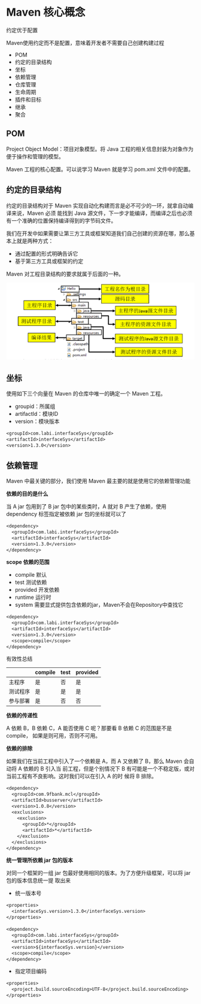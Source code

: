 # Maven 核心概念

约定优于配置

Maven使用约定而不是配置，意味着开发者不需要自己创建构建过程

* POM
* 约定的目录结构
* 坐标
* 依赖管理
* 仓库管理
* 生命周期
* 插件和目标
* 继承
* 聚合

## POM

Project Object Model：项目对象模型。将 Java 工程的相关信息封装为对象作为便于操作和管理的模型。

Maven 工程的核心配置。可以说学习 Maven 就是学习 pom.xml 文件中的配置。

## 约定的目录结构

约定的目录结构对于 Maven 实现自动化构建而言是必不可少的一环，就拿自动编译来说，Maven 必须
能找到 Java 源文件，下一步才能编译，而编译之后也必须有一个准确的位置保持编译得到的字节码文件。

我们在开发中如果需要让第三方工具或框架知道我们自己创建的资源在哪，那么基本上就是两种方式：
* 通过配置的形式明确告诉它
* 基于第三方工具或框架的约定

Maven 对工程目录结构的要求就属于后面的一种。

![](resources/03_01.png)

## 坐标

使用如下三个向量在 Maven 的仓库中唯一的确定一个 Maven 工程。
* groupid：所属组
* artifactId：模块ID
* version：模块版本

```
<groupId>com.labi.interfaceSys</groupId>
<artifactId>interfaceSys</artifactId>
<version>1.3.0</version>
```

## 依赖管理

Maven 中最关键的部分，我们使用 Maven 最主要的就是使用它的依赖管理功能

**依赖的目的是什么**

当 A jar 包用到了 B jar 包中的某些类时，A 就对 B 产生了依赖，使用 dependency 标签指定被依赖 jar 包的坐标就可以了

```
<dependency>
  <groupId>com.labi.interfaceSys</groupId>
  <artifactId>interfaceSys</artifactId>
  <version>1.3.0</version>
</dependency>
```

**scope 依赖的范围**

* compile 默认
* test 测试依赖
* provided 开发依赖
* runtime 运行时
* system 需要显式提供包含依赖的jar，Maven不会在Repository中查找它

```
<dependency>
  <groupId>com.labi.interfaceSys</groupId>
  <artifactId>interfaceSys</artifactId>
  <version>1.3.0</version>
  <scope>compile</scope>
</dependency>
```

有效性总结

|       | compile | test | provided |
|-------|---------|------|----------|
|主程序  |    是   |   否  |    是    |
|测试程序|    是   |   是  |    是    |
|参与部署|    是   |   否  |    否    |


**依赖的传递性**

A 依赖 B，B 依赖 C，A 能否使用 C 呢？那要看 B 依赖 C 的范围是不是 compile，
如果是则可用，否则不可用。

**依赖的排除**

如果我们在当前工程中引入了一个依赖是 A，而 A 又依赖了 B，那么 Maven 会自动将 A 依赖的 B 引入当
前工程，但是个别情况下 B 有可能是一个不稳定版，或对当前工程有不良影响。这时我们可以在引入 A 的时
候将 B 排除。

```
<dependency>
  <groupId>com.9fbank.mcl</groupId>
  <artifactId>busserver</artifactId>
  <version>1.0.8</version>
  <exclusions>
    <exclusion>
      <groupId>*</groupId>
      <artifactId>*</artifactId>
    </exclusion>
  </exclusions>
</dependency>
```

**统一管理所依赖 jar 包的版本**

对同一个框架的一组 jar 包最好使用相同的版本。为了方便升级框架，可以将 jar 包的版本信息统一提
取出来

* 统一版本号
```
<properties>
  <interfaceSys.version>1.3.0</interfaceSys.version>
</properties>

<dependency>
  <groupId>com.labi.interfaceSys</groupId>
  <artifactId>interfaceSys</artifactId>
  <version>${interfaceSys.version}</version>
  <scope>compile</scope>
</dependency>
```

* 指定项目编码
```
<properties>
  <project.build.sourceEncoding>UTF-8</project.build.sourceEncoding>
</properties>
```



